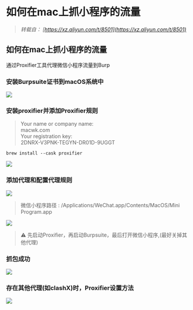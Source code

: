 # 如何在mac上抓小程序的流量


<!--more-->

> *转载自： [https://xz.aliyun.com/t/8501](https://xz.aliyun.com/t/8501)*

## 如何在mac上抓小程序的流量

通过Proxifier工具代理微信小程序流量到Burp

### 安装Burpsuite证书到macOS系统中

![](https://www.bysec.cn/OSS/img/如何在mac上抓小程序的流量/1.png)

### 安装proxifier并添加Proxifier规则

> Your name or company name:  
> macwk.com  
> Your registration key:  
> 2DNRX-V3PNK-TEGYN-DR01D-9UGGT

```
brew install --cask proxifier
```

![](https://www.bysec.cn/OSS/img/如何在mac上抓小程序的流量/2.png)

### 添加代理和配置代理规则

![](https://www.bysec.cn/OSS/img/如何在mac上抓小程序的流量/3.png)

> 微信小程序路径 : /Applications/WeChat.app/Contents/MacOS/Mini Program.app

![](https://www.bysec.cn/OSS/img/如何在mac上抓小程序的流量/4.png)

> ⚠️ 先启动Proxifier，再启动Burpsuite，最后打开微信小程序,(最好关掉其他代理)

### 抓包成功

![](https://www.bysec.cn/OSS/img/如何在mac上抓小程序的流量/5.png)

### 存在其他代理(如clashX)时，Proxifier设置方法

![](https://www.bysec.cn/OSS/img/如何在mac上抓小程序的流量/6.png)

